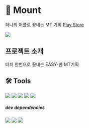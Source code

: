 # 🗻 Mount

하나의 어플로 끝내는 MT 기획
[Play Store](https://play.google.com/store/apps/details?id=com.wit.mount)

![](https://github.com/Jinho1011/Mount-app/blob/main/screenshots/index.png?raw=true)

## 프로젝트 소개
터치 한번으로 끝내는 
EASY-한 MT기획

## 🛠 Tools
<div>
  <img src="https://img.shields.io/badge/ReactNative-0.65.1-61DAFB?style=flat&logo=react" />
  <img src="https://img.shields.io/badge/styled_components-5.3.1-DB7093?style=flat&logo=styled-components" />
  <img src="https://img.shields.io/badge/Redux-4.1.2-764ABC?style=flat&logo=Redux" />
  <img src="https://img.shields.io/badge/axios-0.24.0-EF4678?style=flat&logo=" />
  <img src="https://img.shields.io/badge/lodash-4.17.21-3492FF?style=flat&logo=Lodash" />
</div>
<div>
  <h5>dev dependencies</h5>
  <img src="https://img.shields.io/badge/Eslint-7.32.0-4B32C3?style=flat&logo=eslint" />
  <img src="https://img.shields.io/badge/miragejs-0.1.42-026664?style=flat&logo=" />
  <img src="https://img.shields.io/badge/jest-27.2.1-57BCAD?style=flat&logo=" />
</div>


